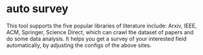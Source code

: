 # auto survey
This tool supports the five popular libraries of literature include: Arxiv, IEEE, ACM, Springer, Science Direct, which can crawl the dataset of papers and do some data analysis. It helps you get a survey of your interested field automatically, by adjusting the configs of the above sites.
